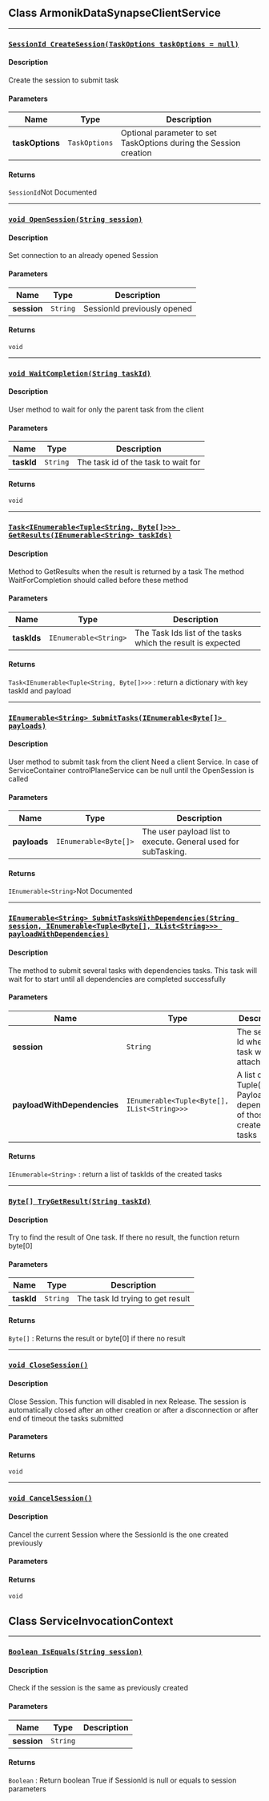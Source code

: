 ## Class ArmonikDataSynapseClientService

---

### [`SessionId CreateSession(TaskOptions taskOptions = null)`](ArmonikDataSynapseClientService.md#sessionid-createsessiontaskoptions-taskoptions--null)

#### Description

Create the session to submit task

#### Parameters

| Name | Type | Description |
| --- | --- | --- |
| **taskOptions**|`TaskOptions`|Optional parameter to set TaskOptions during the Session creation|

#### Returns

`SessionId`Not Documented

---

### [`void OpenSession(String session)`](ArmonikDataSynapseClientService.md#void-opensessionstring-session)

#### Description

Set connection to an already opened Session

#### Parameters

| Name | Type | Description |
| --- | --- | --- |
| **session**|`String`|SessionId previously opened|

#### Returns

`void`

---

### [`void WaitCompletion(String taskId)`](ArmonikDataSynapseClientService.md#void-waitcompletionstring-taskid)

#### Description

User method to wait for only the parent task from the client

#### Parameters

| Name | Type | Description |
| --- | --- | --- |
| **taskId**|`String`|The task id of the task to wait for|

#### Returns

`void`

---

### [`Task<IEnumerable<Tuple<String, Byte[]>>> GetResults(IEnumerable<String> taskIds)`](ArmonikDataSynapseClientService.md#taskienumerabletuplestring-byte-getresultsienumerablestring-taskids)

#### Description

Method to GetResults when the result is returned by a task  The method WaitForCompletion should called before these method

#### Parameters

| Name | Type | Description |
| --- | --- | --- |
| **taskIds**|`IEnumerable<String>`|The Task Ids list of the tasks which the result is expected|

#### Returns

`Task<IEnumerable<Tuple<String, Byte[]>>>` : return a dictionary with key taskId and payload

---

### [`IEnumerable<String> SubmitTasks(IEnumerable<Byte[]> payloads)`](ArmonikDataSynapseClientService.md#ienumerablestring-submittasksienumerablebyte-payloads)

#### Description

User method to submit task from the client  Need a client Service. In case of ServiceContainer  controlPlaneService can be null until the OpenSession is called

#### Parameters

| Name | Type | Description |
| --- | --- | --- |
| **payloads**|`IEnumerable<Byte[]>`|The user payload list to execute. General used for subTasking.|

#### Returns

`IEnumerable<String>`Not Documented

---

### [`IEnumerable<String> SubmitTasksWithDependencies(String session, IEnumerable<Tuple<Byte[], IList<String>>> payloadWithDependencies)`](ArmonikDataSynapseClientService.md#ienumerablestring-submittaskswithdependenciesstring-session-ienumerabletuplebyte-iliststring-payloadwithdependencies)

#### Description

The method to submit several tasks with dependencies tasks. This task will wait for  to start until all dependencies are completed successfully

#### Parameters

| Name | Type | Description |
| --- | --- | --- |
| **session**|`String`|The session Id where the task will be attached|
| **payloadWithDependencies**|`IEnumerable<Tuple<Byte[], IList<String>>>`|A list of Tuple(taskId, Payload) in dependence of those created tasks|

#### Returns

`IEnumerable<String>` : return a list of taskIds of the created tasks

---

### [`Byte[] TryGetResult(String taskId)`](ArmonikDataSynapseClientService.md#byte-trygetresultstring-taskid)

#### Description

Try to find the result of One task. If there no result, the function return byte[0]

#### Parameters

| Name | Type | Description |
| --- | --- | --- |
| **taskId**|`String`|The task Id trying to get result|

#### Returns

`Byte[]` : Returns the result or byte[0] if there no result

---

### [`void CloseSession()`](ArmonikDataSynapseClientService.md#void-closesession)

#### Description

Close Session. This function will disabled in nex Release. The session is automatically  closed after an other creation or after a disconnection or after end of timeout the tasks submitted

#### Parameters


#### Returns

`void`

---

### [`void CancelSession()`](ArmonikDataSynapseClientService.md#void-cancelsession)

#### Description

Cancel the current Session where the SessionId is the one created previously

#### Parameters


#### Returns

`void`

## Class ServiceInvocationContext

---

### [`Boolean IsEquals(String session)`](ServiceInvocationContext.md#boolean-isequalsstring-session)

#### Description

Check if the session is the same as previously created

#### Parameters

| Name | Type | Description |
| --- | --- | --- |
| **session**|`String`||

#### Returns

`Boolean` : Return boolean True if SessionId is null or equals to session parameters

